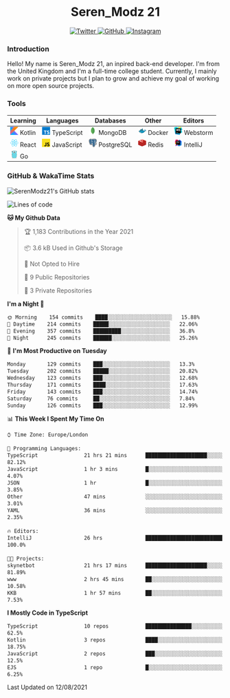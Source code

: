 <div align="center">
  <h1>Seren_Modz 21</h1>
  <a href="https://twitter.com/SerenModz21">
    <img alt="Twitter" src="https://img.shields.io/badge/twitter%20-%231DA1F2.svg?&style=for-the-badge&logo=Twitter&logoColor=white">
  </a>
  <a href="https://github.com/SerenModz21">
    <img alt="GitHub" src="https://img.shields.io/badge/github%20-%23121011.svg?&style=for-the-badge&logo=github&logoColor=white">
  </a>
  <a href="https://www.instagram.com/serenmodz21">
    <img alt="Instagram" src="https://img.shields.io/badge/instagram%20-%23E4405F.svg?&style=for-the-badge&logo=Instagram&logoColor=white">
  </a>
</div>

### Introduction

Hello! My name is Seren_Modz 21, an inpired back-end developer. I'm from the United Kingdom and I'm a full-time college student. Currently, I mainly work on private projects but I plan to grow and achieve my goal of working on more open source projects. 

### Tools

 **Learning**                                        | **Languages**                                               | **Databases**                                               | **Other**                                           | **Editors**                                                  
-----------------------------------------------------|-------------------------------------------------------------|-------------------------------------------------------------|-----------------------------------------------------|--------------------------------------------------------------
 <img width="19px" src="./assets/kotlin.svg"> Kotlin | <img width="19px" src="./assets/typescript.svg"> TypeScript | <img width="19px" src="./assets/mongodb.svg"> MongoDB       | <img width="19px" src="./assets/docker.svg"> Docker | <img width="19px" src="./assets/webstorm.svg"> Webstorm      
 <img width="19px" src="./assets/react.svg"> React   | <img width="19px" src="./assets/javascript.svg"> JavaScript | <img width="19px" src="./assets/postgresql.svg"> PostgreSQL | <img width="19px" src="./assets/redis.svg"> Redis   | <img width="19px" src="./assets/intellij-idea.svg"> IntelliJ
 <img width="19px" src="./assets/go.svg"> Go         |                                                             |                                                             |                                                     |                                                                                                               

### GitHub & WakaTime Stats

![SerenModz21's GitHub stats](https://github-readme-stats.vercel.app/api?username=SerenModz21&show_icons=true&theme=dark)

<!--START_SECTION:waka-->
![Lines of code](https://img.shields.io/badge/From%20Hello%20World%20I%27ve%20Written-16263%20lines%20of%20code-blue)

**🐱 My Github Data** 

> 🏆 1,183 Contributions in the Year 2021
 > 
> 📦 3.6 kB Used in Github's Storage 
 > 
> 🚫 Not Opted to Hire
 > 
> 📜 9 Public Repositories 
 > 
> 🔑 3 Private Repositories  
 > 
**I'm a Night 🦉** 

```text
🌞 Morning    154 commits    ████░░░░░░░░░░░░░░░░░░░░░   15.88% 
🌆 Daytime    214 commits    █████░░░░░░░░░░░░░░░░░░░░   22.06% 
🌃 Evening    357 commits    █████████░░░░░░░░░░░░░░░░   36.8% 
🌙 Night      245 commits    ██████░░░░░░░░░░░░░░░░░░░   25.26%

```
📅 **I'm Most Productive on Tuesday** 

```text
Monday       129 commits    ███░░░░░░░░░░░░░░░░░░░░░░   13.3% 
Tuesday      202 commits    █████░░░░░░░░░░░░░░░░░░░░   20.82% 
Wednesday    123 commits    ███░░░░░░░░░░░░░░░░░░░░░░   12.68% 
Thursday     171 commits    ████░░░░░░░░░░░░░░░░░░░░░   17.63% 
Friday       143 commits    ███░░░░░░░░░░░░░░░░░░░░░░   14.74% 
Saturday     76 commits     ██░░░░░░░░░░░░░░░░░░░░░░░   7.84% 
Sunday       126 commits    ███░░░░░░░░░░░░░░░░░░░░░░   12.99%

```


📊 **This Week I Spent My Time On** 

```text
⌚︎ Time Zone: Europe/London

💬 Programming Languages: 
TypeScript               21 hrs 21 mins      ████████████████████░░░░░   82.12% 
JavaScript               1 hr 3 mins         █░░░░░░░░░░░░░░░░░░░░░░░░   4.07% 
JSON                     1 hr                █░░░░░░░░░░░░░░░░░░░░░░░░   3.85% 
Other                    47 mins             ░░░░░░░░░░░░░░░░░░░░░░░░░   3.01% 
YAML                     36 mins             ░░░░░░░░░░░░░░░░░░░░░░░░░   2.35%

🔥 Editors: 
IntelliJ                 26 hrs              █████████████████████████   100.0%

🐱‍💻 Projects: 
skynetbot                21 hrs 17 mins      ████████████████████░░░░░   81.89% 
www                      2 hrs 45 mins       ██░░░░░░░░░░░░░░░░░░░░░░░   10.58% 
KKB                      1 hr 57 mins        ██░░░░░░░░░░░░░░░░░░░░░░░   7.53%

```

**I Mostly Code in TypeScript** 

```text
TypeScript               10 repos            ███████████████░░░░░░░░░░   62.5% 
Kotlin                   3 repos             ████░░░░░░░░░░░░░░░░░░░░░   18.75% 
JavaScript               2 repos             ███░░░░░░░░░░░░░░░░░░░░░░   12.5% 
EJS                      1 repo              █░░░░░░░░░░░░░░░░░░░░░░░░   6.25%

```



 Last Updated on 12/08/2021
<!--END_SECTION:waka-->
